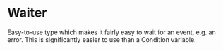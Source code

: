 Waiter
======
Easy-to-use type which makes it fairly easy to wait for an event, e.g. an
error.  This is significantly easier to use than a Condition variable.
